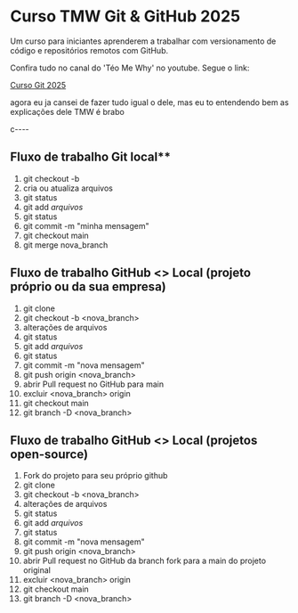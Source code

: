 # Curso TMW Git & GitHub 2025

Um curso para iniciantes aprenderem a trabalhar com versionamento de código e repositórios remotos com GitHub.

Confira tudo no canal do 'Téo Me Why' no youtube. Segue o link:

[Curso Git 2025](https://www.youtube.com/@teomewhy)

agora eu ja cansei de fazer tudo igual o dele, mas eu to entendendo bem as explicações dele
TMW é brabo

c----

## Fluxo de trabalho Git local**
1. git checkout -b
2. cria ou atualiza arquivos
3. git status
4. git add *arquivos*
5. git status
6. git commit -m "minha mensagem"
7. git checkout main
8. git merge nova_branch

## Fluxo de trabalho GitHub <> Local (projeto próprio ou da sua empresa)
1. git clone
2. git checkout -b <nova_branch>
3. alterações de arquivos
4. git status
5. git add *arquivos*
6. git status
7. git commit -m "nova mensagem"
8. git push origin <nova_branch>
9. abrir Pull request no GitHub para main
10. excluir <nova_branch> origin
11. git checkout main
12. git branch -D <nova_branch>

## Fluxo de trabalho GitHub <> Local (projetos open-source)
1. Fork do projeto para seu próprio github
2. git clone
3. git checkout -b <nova_branch>
4. alterações de arquivos
5. git status
6. git add *arquivos*
7. git status
8. git commit -m "nova mensagem"
9. git push origin <nova_branch>
10. abrir Pull request no GitHub da branch fork para a main do projeto original
11. excluir <nova_branch> origin
12. git checkout main
13. git branch -D <nova_branch>